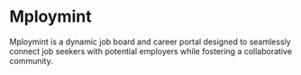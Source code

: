 # Mploymint
Mploymint is a dynamic job board and career portal designed to seamlessly connect job seekers with potential employers while fostering a collaborative community.
